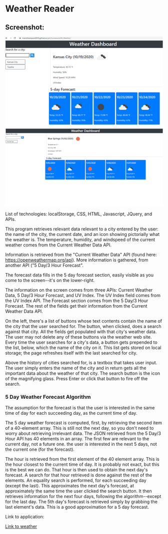 # Weather Reader

## Screenshot:

![Weather Viewer](https://github.com/MarioThompson0010/06_Weather_Teller/blob/main/Assets/ScreenshotWeather.PNG)
![Weather Viewer 2](https://github.com/MarioThompson0010/06_Weather_Teller/blob/main/Assets/ScreenshotWeather2.PNG)

List of technologies: localStorage, CSS, HTML, Javascript, JQuery, and APIs.

This program retrieves relevant data relevant to a city entered by the user: the name of the city, the current date, and an icon showing pictorially what the weather is.  The temperature, humidity, and windspeed of the current weather comes from the Current Weather Data API.

Information is retrieved from the "Current Weather Data" API (found here: https://openweathermap.org/api).  More information is gathered, from another API ("5 Day/3 Hour Forecast".

The forecast data fills in the 5 day forecast section, easily visible as you come to the screen--it's on the lower-right.  

The information on the screen comes from three APIs: Current Weather Data, 5 Day/3 Hour Forecast, and UV Index.  The UV Index field comes from the UV Index API.  The Forecast section comes from the 5 Day/3 Hour Forecast.  The rest of the fields get their information from the Current Weather Data API.

On the left, there's a list of buttons whose text contents contain the name of the city that the user searched for.  The button, when clicked, does a search against that city.  All the fields get populated with that city's weather data.  The user may not delete any of these buttons via the weather web site.  Every time the user searches for a city's data, a button gets prepended to the list, below, which the name of the city on it.  This list gets stored on local storage; the page refreshes itself with the last searched for city.

Above the history of cities searched for, is a textbox that takes user input.  The user simply enters the name of the city and in return gets all the important data about the weather of that city.  The search button is the icon of the magnifying glass.  Press Enter or click that button to fire off the search.

### 5 Day Weather Forecast Algorithm


The assumption for the forecast is that the user is interested in the same time of day for each succeeding day, as the current time of day.  

The 5 day weather forecast is computed, first, by retrieving the second item of a 40-element array.  This is still not the next day, so you don't need to worry about retrieving irrelevant data.  The JSON retrieved from the 5 Day/3 Hour API has 40 elements in an array. The first few are relevant to the current day, not a future one. the user is interested in the next 5 days, not the current one (for the forecast). 

The hour is retrieved from the first element of the 40 element array.  This is the hour closest to the current time of day.  It is probably not exact, but this is the best we can do.  That hour is then used to obtain the next day's forecast.  A search for that hour retrieved is done against the rest of the elements. An equality search is performed, for each succeeding day (except the last). This approximates the next day's forecast, at approximately the same time the user clicked the search button.  It then retrieves information for the next four days, following the algorithm--except for the last day.  The 5th day's forecast is retrieved simply by grabbing the last element's data.  This is a good approximation for a 5 day forecast. 




Link to application:

[Link to weather](https://mariothompson0010.github.io/06_Weather_Teller/)
